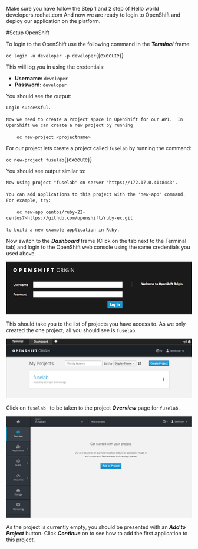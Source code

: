 Make sure you have follow the Step 1 and 2 step of Hello world developers.redhat.com
And now we are ready to login to OpenShift and deploy our application on the platform.

#Setup OpenShift

To login to the OpenShift use the following command in the **_Terminal_** frame:

``oc login -u developer -p developer``{{execute}}

This will log you in using the credentials:

* **Username:** ``developer``
* **Password:** ``developer``

You should see the output:

```
Login successful.

Now we need to create a Project space in OpenShift for our API.  In OpenShift we can create a new project by running

    oc new-project <projectname>
```

For our project lets create a project called ``fuselab`` by running the command:

``oc new-project fuselab``{{execute}}

You should see output similar to:

```
Now using project "fuselab" on server "https://172.17.0.41:8443".

You can add applications to this project with the 'new-app' command. For example, try:

    oc new-app centos/ruby-22-centos7~https://github.com/openshift/ruby-ex.git

to build a new example application in Ruby.
```

Now switch to the **_Dashboard_** frame (Click on the tab next to the Terminal tab) and login to the OpenShift web console using the
same credentials you used above.

![Web Console Login](../../assets/intro-openshift/fuse-hello-world/01-web-console-login.png)

This should take you to the list of projects you have access to. As we only
created the one project, all you should see is ``fuselab``.

![List of Projects](../../assets/intro-openshift/fuse-hello-world/01-list-of-projects.png)

Click on ``fuselab `` to be taken to the project **_Overview_** page for ``fuselab``.

![Project Overview](../../assets/intro-openshift/fuse-hello-world/01-project-overview.png)

As the project is currently empty, you should be presented with an **_Add to Project_** button. Click **_Continue_** on to see how to add the first application to this project.
